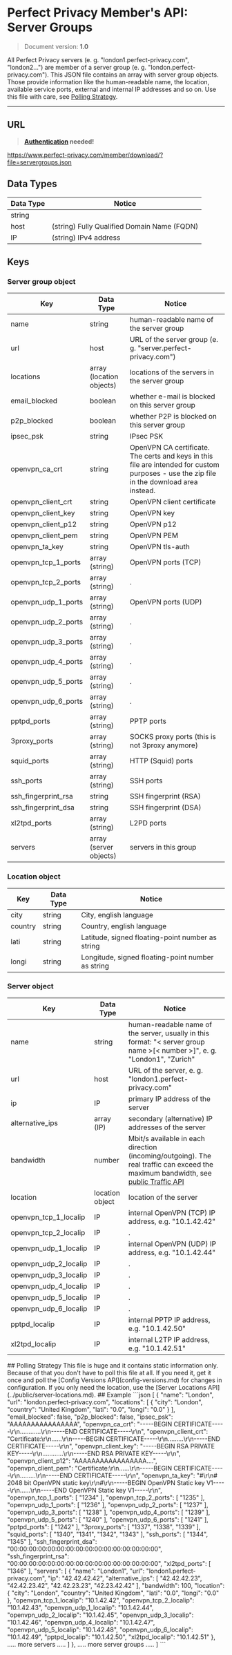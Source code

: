 # Perfect Privacy Member's API: Server Groups
>Document version: **1.0**

All Perfect Privacy servers (e. g. "london1.perfect-privacy.com", "london2...") are member of a server group (e. g. "london.perfect-privacy.com").  This JSON file contains an array with server group objects. Those provide information like the human-readable name, the location, available service ports, external and internal IP addresses and so on.
Use this file with care, see [Polling Strategy](#polling).

---

## URL
>**[Authentication](authenticate.md) needed!**

https://www.perfect-privacy.com/member/download/?file=servergroups.json


## Data Types
Data Type | Notice
--------- | ----------------------
string    |
host      | (string) Fully Qualified Domain Name (FQDN)
IP        | (string) IPv4 address

## Keys

### Server group object
Key                     | Data Type                | Notice
----------------------- | ------------------------ | -------------------------------------------
name                    | string                   | human-readable name of the server group
url                     | host                     | URL of the server group (e. g. "server.perfect-privacy.com")
locations               | array (location objects) | locations of the servers in the server group
email_blocked           | boolean                  | whether e-mail is blocked on this server group
p2p_blocked             | boolean                  | whether P2P is blocked on this server group
ipsec_psk               | string                   | IPsec PSK
openvpn_ca_crt          | string                   | OpenVPN CA certificate. The certs and keys in this file are intended for custom purposes - use the zip file in the download area instead.
openvpn_client_crt      | string                   | OpenVPN client certificate
openvpn_client_key      | string                   | OpenVPN key
openvpn_client_p12      | string                   | OpenVPN p12
openvpn_client_pem      | string                   | OpenVPN PEM
openvpn_ta_key          | string                   | OpenVPN tls-auth
openvpn_tcp_1_ports     | array (string)           | OpenVPN ports (TCP)
openvpn_tcp_2_ports     | array (string)           | .
openvpn_udp_1_ports     | array (string)           | OpenVPN ports (UDP)
openvpn_udp_2_ports     | array (string)           | .
openvpn_udp_3_ports     | array (string)           | .
openvpn_udp_4_ports     | array (string)           | .
openvpn_udp_5_ports     | array (string)           | .
openvpn_udp_6_ports     | array (string)           | .
pptpd_ports             | array (string)           | PPTP ports
3proxy_ports            | array (string)           | SOCKS proxy ports (this is not 3proxy anymore)
squid_ports             | array (string)           | HTTP (Squid) ports
ssh_ports               | array (string)           | SSH ports
ssh_fingerprint_rsa     | string                   | SSH fingerprint (RSA)
ssh_fingerprint_dsa     | string                   | SSH fingerprint (DSA)
xl2tpd_ports            | array (string)           | L2PD ports
servers                 | array (server objects)   | servers in this group


### Location object
Key     | Data Type | Notice
------- | --------- | --------------------------------------------------
city    | string    | City, english language
country | string    | Country, english language
lati    | string    | Latitude, signed floating-point number as string
longi   | string    | Longitude, signed floating-point number as string


### Server object
Key                     | Data Type         | Notice
----------------------- | ----------------- | ----------------------------------------------------------------------------------------------------------------------
name                    | string            | human-readable name of the server, usually in this format: "< server group name >[< number >]", e. g. "London1", "Zurich"
url                     | host              | URL of the server, e. g. "london1.perfect-privacy.com"
ip                      | IP                | primary IP address of the server
alternative_ips         | array (IP)        | secondary (alternative) IP addresses of the server
bandwidth               | number            | Mbit/s available in each direction (incoming/outgoing). The real traffic can exceed the maximum bandwidth, see [public Traffic API](../public/traffic.md)
location                | location object   | location of the server
openvpn_tcp_1_localip   | IP                | internal OpenVPN (TCP) IP address, e.g. "10.1.42.42"
openvpn_tcp_2_localip   | IP                | .
openvpn_udp_1_localip   | IP                | internal OpenVPN (UDP) IP address, e.g. "10.1.42.44"
openvpn_udp_2_localip   | IP                | .
openvpn_udp_3_localip   | IP                | .
openvpn_udp_4_localip   | IP                | .
openvpn_udp_5_localip   | IP                | .
openvpn_udp_6_localip   | IP                | .
pptpd_localip           | IP                | internal PPTP IP address, e.g. "10.1.42.50"
xl2tpd_localip          | IP                | internal L2TP IP address, e.g. "10.1.42.51"

<a name="polling">
## Polling Strategy
This file is huge and it contains static information only. Because of that you don't have to poll this file at all. If you need it, get it once and poll the [Config Versions API](config-versions.md) for changes in configuration. If you only need the location, use the [Server Locations API](../public/server-locations.md).

<a name="ex">
## Example
```json
[
    {
        "name": "London",
        "url": "london.perfect-privacy.com",
        "locations": [
            {
                "city": "London",
                "country": "United Kingdom",
                "lati": "0.0",
                "longi": "0.0"
            }
        ],
        "email_blocked": false,
        "p2p_blocked": false,
        "ipsec_psk": "AAAAAAAAAAAAAAAA",
        "openvpn_ca_crt": "-----BEGIN CERTIFICATE-----\r\n............\r\n-----END CERTIFICATE-----\r\n",
        "openvpn_client_crt": "Certificate:\r\n......\r\n-----BEGIN CERTIFICATE-----\r\n.........\r\n-----END CERTIFICATE-----\r\n",
        "openvpn_client_key": "-----BEGIN RSA PRIVATE KEY-----\r\n............\r\n-----END RSA PRIVATE KEY-----\r\n",
        "openvpn_client_p12": "AAAAAAAAAAAAAAAAA....",
        "openvpn_client_pem": "Certificate:\r\n......\r\n-----BEGIN CERTIFICATE-----\r\n.........\r\n-----END CERTIFICATE-----\r\n",
        "openvpn_ta_key": "#\r\n# 2048 bit OpenVPN static key\r\n#\r\n-----BEGIN OpenVPN Static key V1-----\r\n......\r\n-----END OpenVPN Static key V1-----\r\n",
        "openvpn_tcp_1_ports": [
            "1234"
        ],
        "openvpn_tcp_2_ports": [
            "1235"
        ],
        "openvpn_udp_1_ports": [
            "1236"
        ],
        "openvpn_udp_2_ports": [
            "1237"
        ],
        "openvpn_udp_3_ports": [
            "1238"
        ],
        "openvpn_udp_4_ports": [
            "1239"
        ],
        "openvpn_udp_5_ports": [
            "1240"
        ],
        "openvpn_udp_6_ports": [
            "1241"
        ],
        "pptpd_ports": [
            "1242"
        ],
        "3proxy_ports": [
            "1337",
            "1338",
            "1339"
        ],
        "squid_ports": [
            "1340",
            "1341",
            "1342",
            "1343"
        ],
        "ssh_ports": [
            "1344",
            "1345"
        ],
        "ssh_fingerprint_dsa": "00:00:00:00:00:00:00:00:00:00:00:00:00:00:00:00",
        "ssh_fingerprint_rsa": "00:00:00:00:00:00:00:00:00:00:00:00:00:00:00:00",
        "xl2tpd_ports": [
            "1346"
        ],
        "servers": [
            {
                "name": "London1",
                "url": "london1.perfect-privacy.com",
                "ip": "42.42.42.42",
                "alternative_ips": [
                    "42.42.42.23",
                    "42.42.23.42",
                    "42.42.23.23",
                    "42.23.42.42"
                ],
                "bandwidth": 100,
                "location": {
                    "city": "London",
                    "country": "United Kingdom",
                    "lati": "0.0",
                    "longi": "0.0"
                },
                "openvpn_tcp_1_localip": "10.1.42.42",
                "openvpn_tcp_2_localip": "10.1.42.43",
                "openvpn_udp_1_localip": "10.1.42.44",
                "openvpn_udp_2_localip": "10.1.42.45",
                "openvpn_udp_3_localip": "10.1.42.46",
                "openvpn_udp_4_localip": "10.1.42.47",
                "openvpn_udp_5_localip": "10.1.42.48",
                "openvpn_udp_6_localip": "10.1.42.49",
                "pptpd_localip": "10.1.42.50",
                "xl2tpd_localip": "10.1.42.51"
            },
            ..... more servers .....
        ]
    },
    ..... more server groups .....
]
```
